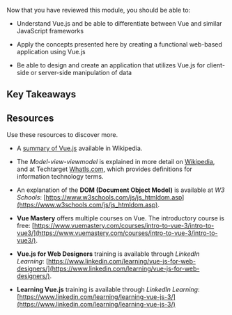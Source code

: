 Now that you have reviewed this module, you should be able to:

- Understand Vue.js and be able to differentiate between Vue and similar JavaScript frameworks

- Apply the concepts presented here by creating a functional web-based application using Vue.js

- Be able to design and create an application that utilizes Vue.js for client-side or server-side manipulation of data

## Key Takeaways

## Resources

Use these resources to discover more.

- A [summary of Vue.js](https://en.wikipedia.org/wiki/Vue.js) available in Wikipedia.

- The *Model-view-viewmodel* is explained in more detail on [Wikipedia](https://en.wikipedia.org/wiki/Model%E2%80%93view%E2%80%93viewmodel), and at Techtarget [WhatIs.com](https://whatis.techtarget.com/definition/Model-View-ViewModel), which provides definitions for information technology terms.

- An explanation of the **DOM (Document Object Model)** is available at *W3 Schools*: [https://www.w3schools.com/js/js_htmldom.asp](https://www.w3schools.com/js/js_htmldom.asp).

- **Vue Mastery** offers multiple courses on Vue. The introductory course is free: [https://www.vuemastery.com/courses/intro-to-vue-3/intro-to-vue3/](https://www.vuemastery.com/courses/intro-to-vue-3/intro-to-vue3/).

- **Vue.js for Web Designers** training is available through *LinkedIn Learning*: [https://www.linkedin.com/learning/vue-js-for-web-designers/](https://www.linkedin.com/learning/vue-js-for-web-designers/).

- **Learning Vue.js** training is available through *LinkedIn Learning*: [https://www.linkedin.com/learning/learning-vue-js-3/](https://www.linkedin.com/learning/learning-vue-js-3/)

